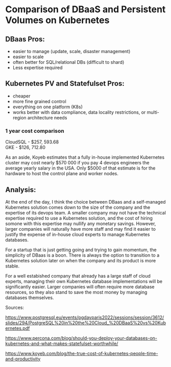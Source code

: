 # Comparison of DBaaS and Persistent Volumes on Kubernetes

## DBaas Pros:
- easier to manage (update, scale, disaster management)
- easier to scale
- often better for SQL/relational DBs (difficult to shard)
- Less expertise required


## Kubernetes PV and Statefulset Pros:
- cheaper
- more fine grained control
- everything on one platform (K8s)
- works better with data compliance, data locality restrictions, or multi-region architecture needs




### 1 year cost comparison  
CloudSQL - $257, 593.68  
GKE -      $126, 712.80

As an aside, Koyeb estimates that a fully in-house implemented Kubernetes cluster may cost nearly $570 000 if you pay 4 devops engineers the average yearly salary in the USA. Only $5000 of that estimate is for the hardware to host the control plane and worker nodes. 




## Analysis:
At the end of the day, I think the choice between DBaas and a self-managed Kubernetes solution comes down to the size of the company and the expertise of its devops team. A smaller company may not have the technical expertise required to use a Kubernetes solution, and the cost of hiring somone with this expertise may nullify any monetary savings. However, larger companies will naturally have more staff and may find it easier to justify the expense of in-house cloud experts to manage Kubernetes databases. 

For a startup that is just getting going and trying to gain momentum, the simplicity of DBaas is a boon. There is always the option to transition to a Kubernetes solution later on when the company and its product is more stable.

For a well estabished company that already has a large staff of cloud experts, managing their own Kubernetes database implementations will be significantly easier. Larger companies will often require more database resources, so they also stand to save the most money by managing databases themselves. 


Sources: 

https://www.postgresql.eu/events/pgdayparis2022/sessions/session/3612/slides/294/PostgreSQL%20in%20the%20Cloud_%20DBaaS%20vs%20Kubernetes.pdf

https://www.percona.com/blog/should-you-deploy-your-databases-on-kubernetes-and-what-makes-statefulset-worthwhile/

https://www.koyeb.com/blog/the-true-cost-of-kubernetes-people-time-and-productivity
